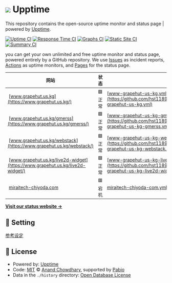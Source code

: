 # ![](assets/upptime-icon.svg) Upptime

This repository contains the open-source uptime monitor and status page | powered by [Upptime](https://github.com/upptime/upptime).

[![Uptime CI](https://github.com/hst1189/upptime/workflows/Uptime%20CI/badge.svg)](https://github.com/hst1189/upptime/actions?query=workflow%3A%22Uptime+CI%22)
[![Response Time CI](https://github.com/hst1189/upptime/workflows/Response%20Time%20CI/badge.svg)](https://github.com/hst1189/upptime/actions?query=workflow%3A%22Response+Time+CI%22)
[![Graphs CI](https://github.com/hst1189/upptime/workflows/Graphs%20CI/badge.svg)](https://github.com/hst1189/upptime/actions?query=workflow%3A%22Graphs+CI%22)
[![Static Site CI](https://github.com/hst1189/upptime/workflows/Static%20Site%20CI/badge.svg)](https://github.com/hst1189/upptime/actions?query=workflow%3A%22Static+Site+CI%22)
[![Summary CI](https://github.com/hst1189/upptime/workflows/Summary%20CI/badge.svg)](https://github.com/hst1189/upptime/actions?query=workflow%3A%22Summary+CI%22)

you can get your own unlimited and free uptime monitor and status page, powered entirely by a GitHub repository. We use [Issues](https://github.com/hst1189/upptime/issues) as incident reports, [Actions](https://github.com/hst1189/upptime/actions) as uptime monitors, and [Pages](https://hst1189.github.io/upptime) for the status page.

<!--start: status pages-->
<!-- This summary is generated by Upptime (https://github.com/upptime/upptime) -->
<!-- Do not edit this manually, your changes will be overwritten -->
<!-- prettier-ignore -->
| 网站 | 状态 | 记录 | 响应时间 | 正常运行率 |
| --- | ------ | ------- | ------------- | ------ |
| <img alt="" src="https://github.githubassets.com/favicons/favicon.svg" height="13"> [www.grapehut.us.kg](https://www.grapehut.us.kg/) | 🟩 正常 | [www-grapehut-us-kg.yml](https://github.com/hst1189/upptime/commits/HEAD/history/www-grapehut-us-kg.yml) | <details><summary><img alt="Response time graph" src="./graphs/www-grapehut-us-kg/response-time-week.png" height="20"> 2478ms</summary><br><a href="https://hst1189.github.io/upptime/history/www-grapehut-us-kg"><img alt="响应时间 2478" src="https://img.shields.io/endpoint?url=https%3A%2F%2Fraw.githubusercontent.com%2Fhst1189%2Fupptime%2FHEAD%2Fapi%2Fwww-grapehut-us-kg%2Fresponse-time.json"></a><br><a href="https://hst1189.github.io/upptime/history/www-grapehut-us-kg"><img alt="24-hour response time 2478" src="https://img.shields.io/endpoint?url=https%3A%2F%2Fraw.githubusercontent.com%2Fhst1189%2Fupptime%2FHEAD%2Fapi%2Fwww-grapehut-us-kg%2Fresponse-time-day.json"></a><br><a href="https://hst1189.github.io/upptime/history/www-grapehut-us-kg"><img alt="7-day response time 2478" src="https://img.shields.io/endpoint?url=https%3A%2F%2Fraw.githubusercontent.com%2Fhst1189%2Fupptime%2FHEAD%2Fapi%2Fwww-grapehut-us-kg%2Fresponse-time-week.json"></a><br><a href="https://hst1189.github.io/upptime/history/www-grapehut-us-kg"><img alt="30-day response time 2478" src="https://img.shields.io/endpoint?url=https%3A%2F%2Fraw.githubusercontent.com%2Fhst1189%2Fupptime%2FHEAD%2Fapi%2Fwww-grapehut-us-kg%2Fresponse-time-month.json"></a><br><a href="https://hst1189.github.io/upptime/history/www-grapehut-us-kg"><img alt="1-year response time 2478" src="https://img.shields.io/endpoint?url=https%3A%2F%2Fraw.githubusercontent.com%2Fhst1189%2Fupptime%2FHEAD%2Fapi%2Fwww-grapehut-us-kg%2Fresponse-time-year.json"></a></details> | <details><summary><a href="https://hst1189.github.io/upptime/history/www-grapehut-us-kg">100.00%</a></summary><a href="https://hst1189.github.io/upptime/history/www-grapehut-us-kg"><img alt="正常运行率 100.00%" src="https://img.shields.io/endpoint?url=https%3A%2F%2Fraw.githubusercontent.com%2Fhst1189%2Fupptime%2FHEAD%2Fapi%2Fwww-grapehut-us-kg%2Fuptime.json"></a><br><a href="https://hst1189.github.io/upptime/history/www-grapehut-us-kg"><img alt="24-hour uptime 100.00%" src="https://img.shields.io/endpoint?url=https%3A%2F%2Fraw.githubusercontent.com%2Fhst1189%2Fupptime%2FHEAD%2Fapi%2Fwww-grapehut-us-kg%2Fuptime-day.json"></a><br><a href="https://hst1189.github.io/upptime/history/www-grapehut-us-kg"><img alt="7-day uptime 100.00%" src="https://img.shields.io/endpoint?url=https%3A%2F%2Fraw.githubusercontent.com%2Fhst1189%2Fupptime%2FHEAD%2Fapi%2Fwww-grapehut-us-kg%2Fuptime-week.json"></a><br><a href="https://hst1189.github.io/upptime/history/www-grapehut-us-kg"><img alt="30-day uptime 100.00%" src="https://img.shields.io/endpoint?url=https%3A%2F%2Fraw.githubusercontent.com%2Fhst1189%2Fupptime%2FHEAD%2Fapi%2Fwww-grapehut-us-kg%2Fuptime-month.json"></a><br><a href="https://hst1189.github.io/upptime/history/www-grapehut-us-kg"><img alt="1-year uptime 100.00%" src="https://img.shields.io/endpoint?url=https%3A%2F%2Fraw.githubusercontent.com%2Fhst1189%2Fupptime%2FHEAD%2Fapi%2Fwww-grapehut-us-kg%2Fuptime-year.json"></a></details>
| <img alt="" src="https://github.githubassets.com/favicons/favicon.svg" height="13"> [www.grapehut.us.kg/gmerss](https://www.grapehut.us.kg/gmerss/) | 🟩 正常 | [www-grapehut-us-kg-gmerss.yml](https://github.com/hst1189/upptime/commits/HEAD/history/www-grapehut-us-kg-gmerss.yml) | <details><summary><img alt="Response time graph" src="./graphs/www-grapehut-us-kg-gmerss/response-time-week.png" height="20"> 89ms</summary><br><a href="https://hst1189.github.io/upptime/history/www-grapehut-us-kg-gmerss"><img alt="响应时间 89" src="https://img.shields.io/endpoint?url=https%3A%2F%2Fraw.githubusercontent.com%2Fhst1189%2Fupptime%2FHEAD%2Fapi%2Fwww-grapehut-us-kg-gmerss%2Fresponse-time.json"></a><br><a href="https://hst1189.github.io/upptime/history/www-grapehut-us-kg-gmerss"><img alt="24-hour response time 89" src="https://img.shields.io/endpoint?url=https%3A%2F%2Fraw.githubusercontent.com%2Fhst1189%2Fupptime%2FHEAD%2Fapi%2Fwww-grapehut-us-kg-gmerss%2Fresponse-time-day.json"></a><br><a href="https://hst1189.github.io/upptime/history/www-grapehut-us-kg-gmerss"><img alt="7-day response time 89" src="https://img.shields.io/endpoint?url=https%3A%2F%2Fraw.githubusercontent.com%2Fhst1189%2Fupptime%2FHEAD%2Fapi%2Fwww-grapehut-us-kg-gmerss%2Fresponse-time-week.json"></a><br><a href="https://hst1189.github.io/upptime/history/www-grapehut-us-kg-gmerss"><img alt="30-day response time 89" src="https://img.shields.io/endpoint?url=https%3A%2F%2Fraw.githubusercontent.com%2Fhst1189%2Fupptime%2FHEAD%2Fapi%2Fwww-grapehut-us-kg-gmerss%2Fresponse-time-month.json"></a><br><a href="https://hst1189.github.io/upptime/history/www-grapehut-us-kg-gmerss"><img alt="1-year response time 89" src="https://img.shields.io/endpoint?url=https%3A%2F%2Fraw.githubusercontent.com%2Fhst1189%2Fupptime%2FHEAD%2Fapi%2Fwww-grapehut-us-kg-gmerss%2Fresponse-time-year.json"></a></details> | <details><summary><a href="https://hst1189.github.io/upptime/history/www-grapehut-us-kg-gmerss">100.00%</a></summary><a href="https://hst1189.github.io/upptime/history/www-grapehut-us-kg-gmerss"><img alt="正常运行率 100.00%" src="https://img.shields.io/endpoint?url=https%3A%2F%2Fraw.githubusercontent.com%2Fhst1189%2Fupptime%2FHEAD%2Fapi%2Fwww-grapehut-us-kg-gmerss%2Fuptime.json"></a><br><a href="https://hst1189.github.io/upptime/history/www-grapehut-us-kg-gmerss"><img alt="24-hour uptime 100.00%" src="https://img.shields.io/endpoint?url=https%3A%2F%2Fraw.githubusercontent.com%2Fhst1189%2Fupptime%2FHEAD%2Fapi%2Fwww-grapehut-us-kg-gmerss%2Fuptime-day.json"></a><br><a href="https://hst1189.github.io/upptime/history/www-grapehut-us-kg-gmerss"><img alt="7-day uptime 100.00%" src="https://img.shields.io/endpoint?url=https%3A%2F%2Fraw.githubusercontent.com%2Fhst1189%2Fupptime%2FHEAD%2Fapi%2Fwww-grapehut-us-kg-gmerss%2Fuptime-week.json"></a><br><a href="https://hst1189.github.io/upptime/history/www-grapehut-us-kg-gmerss"><img alt="30-day uptime 100.00%" src="https://img.shields.io/endpoint?url=https%3A%2F%2Fraw.githubusercontent.com%2Fhst1189%2Fupptime%2FHEAD%2Fapi%2Fwww-grapehut-us-kg-gmerss%2Fuptime-month.json"></a><br><a href="https://hst1189.github.io/upptime/history/www-grapehut-us-kg-gmerss"><img alt="1-year uptime 100.00%" src="https://img.shields.io/endpoint?url=https%3A%2F%2Fraw.githubusercontent.com%2Fhst1189%2Fupptime%2FHEAD%2Fapi%2Fwww-grapehut-us-kg-gmerss%2Fuptime-year.json"></a></details>
| <img alt="" src="https://github.githubassets.com/favicons/favicon.svg" height="13"> [www.grapehut.us.kg/webstack](https://www.grapehut.us.kg/webstack/) | 🟩 正常 | [www-grapehut-us-kg-webstack.yml](https://github.com/hst1189/upptime/commits/HEAD/history/www-grapehut-us-kg-webstack.yml) | <details><summary><img alt="Response time graph" src="./graphs/www-grapehut-us-kg-webstack/response-time-week.png" height="20"> 95ms</summary><br><a href="https://hst1189.github.io/upptime/history/www-grapehut-us-kg-webstack"><img alt="响应时间 95" src="https://img.shields.io/endpoint?url=https%3A%2F%2Fraw.githubusercontent.com%2Fhst1189%2Fupptime%2FHEAD%2Fapi%2Fwww-grapehut-us-kg-webstack%2Fresponse-time.json"></a><br><a href="https://hst1189.github.io/upptime/history/www-grapehut-us-kg-webstack"><img alt="24-hour response time 95" src="https://img.shields.io/endpoint?url=https%3A%2F%2Fraw.githubusercontent.com%2Fhst1189%2Fupptime%2FHEAD%2Fapi%2Fwww-grapehut-us-kg-webstack%2Fresponse-time-day.json"></a><br><a href="https://hst1189.github.io/upptime/history/www-grapehut-us-kg-webstack"><img alt="7-day response time 95" src="https://img.shields.io/endpoint?url=https%3A%2F%2Fraw.githubusercontent.com%2Fhst1189%2Fupptime%2FHEAD%2Fapi%2Fwww-grapehut-us-kg-webstack%2Fresponse-time-week.json"></a><br><a href="https://hst1189.github.io/upptime/history/www-grapehut-us-kg-webstack"><img alt="30-day response time 95" src="https://img.shields.io/endpoint?url=https%3A%2F%2Fraw.githubusercontent.com%2Fhst1189%2Fupptime%2FHEAD%2Fapi%2Fwww-grapehut-us-kg-webstack%2Fresponse-time-month.json"></a><br><a href="https://hst1189.github.io/upptime/history/www-grapehut-us-kg-webstack"><img alt="1-year response time 95" src="https://img.shields.io/endpoint?url=https%3A%2F%2Fraw.githubusercontent.com%2Fhst1189%2Fupptime%2FHEAD%2Fapi%2Fwww-grapehut-us-kg-webstack%2Fresponse-time-year.json"></a></details> | <details><summary><a href="https://hst1189.github.io/upptime/history/www-grapehut-us-kg-webstack">100.00%</a></summary><a href="https://hst1189.github.io/upptime/history/www-grapehut-us-kg-webstack"><img alt="正常运行率 100.00%" src="https://img.shields.io/endpoint?url=https%3A%2F%2Fraw.githubusercontent.com%2Fhst1189%2Fupptime%2FHEAD%2Fapi%2Fwww-grapehut-us-kg-webstack%2Fuptime.json"></a><br><a href="https://hst1189.github.io/upptime/history/www-grapehut-us-kg-webstack"><img alt="24-hour uptime 100.00%" src="https://img.shields.io/endpoint?url=https%3A%2F%2Fraw.githubusercontent.com%2Fhst1189%2Fupptime%2FHEAD%2Fapi%2Fwww-grapehut-us-kg-webstack%2Fuptime-day.json"></a><br><a href="https://hst1189.github.io/upptime/history/www-grapehut-us-kg-webstack"><img alt="7-day uptime 100.00%" src="https://img.shields.io/endpoint?url=https%3A%2F%2Fraw.githubusercontent.com%2Fhst1189%2Fupptime%2FHEAD%2Fapi%2Fwww-grapehut-us-kg-webstack%2Fuptime-week.json"></a><br><a href="https://hst1189.github.io/upptime/history/www-grapehut-us-kg-webstack"><img alt="30-day uptime 100.00%" src="https://img.shields.io/endpoint?url=https%3A%2F%2Fraw.githubusercontent.com%2Fhst1189%2Fupptime%2FHEAD%2Fapi%2Fwww-grapehut-us-kg-webstack%2Fuptime-month.json"></a><br><a href="https://hst1189.github.io/upptime/history/www-grapehut-us-kg-webstack"><img alt="1-year uptime 100.00%" src="https://img.shields.io/endpoint?url=https%3A%2F%2Fraw.githubusercontent.com%2Fhst1189%2Fupptime%2FHEAD%2Fapi%2Fwww-grapehut-us-kg-webstack%2Fuptime-year.json"></a></details>
| <img alt="" src="https://www.grapehut.us.kg/live2d-widget/avatar.png" height="13"> [www.grapehut.us.kg/live2d-widget](https://www.grapehut.us.kg/live2d-widget/) | 🟩 正常 | [www-grapehut-us-kg-live2d-widget.yml](https://github.com/hst1189/upptime/commits/HEAD/history/www-grapehut-us-kg-live2d-widget.yml) | <details><summary><img alt="Response time graph" src="./graphs/www-grapehut-us-kg-live2d-widget/response-time-week.png" height="20"> 81ms</summary><br><a href="https://hst1189.github.io/upptime/history/www-grapehut-us-kg-live2d-widget"><img alt="响应时间 81" src="https://img.shields.io/endpoint?url=https%3A%2F%2Fraw.githubusercontent.com%2Fhst1189%2Fupptime%2FHEAD%2Fapi%2Fwww-grapehut-us-kg-live2d-widget%2Fresponse-time.json"></a><br><a href="https://hst1189.github.io/upptime/history/www-grapehut-us-kg-live2d-widget"><img alt="24-hour response time 81" src="https://img.shields.io/endpoint?url=https%3A%2F%2Fraw.githubusercontent.com%2Fhst1189%2Fupptime%2FHEAD%2Fapi%2Fwww-grapehut-us-kg-live2d-widget%2Fresponse-time-day.json"></a><br><a href="https://hst1189.github.io/upptime/history/www-grapehut-us-kg-live2d-widget"><img alt="7-day response time 81" src="https://img.shields.io/endpoint?url=https%3A%2F%2Fraw.githubusercontent.com%2Fhst1189%2Fupptime%2FHEAD%2Fapi%2Fwww-grapehut-us-kg-live2d-widget%2Fresponse-time-week.json"></a><br><a href="https://hst1189.github.io/upptime/history/www-grapehut-us-kg-live2d-widget"><img alt="30-day response time 81" src="https://img.shields.io/endpoint?url=https%3A%2F%2Fraw.githubusercontent.com%2Fhst1189%2Fupptime%2FHEAD%2Fapi%2Fwww-grapehut-us-kg-live2d-widget%2Fresponse-time-month.json"></a><br><a href="https://hst1189.github.io/upptime/history/www-grapehut-us-kg-live2d-widget"><img alt="1-year response time 81" src="https://img.shields.io/endpoint?url=https%3A%2F%2Fraw.githubusercontent.com%2Fhst1189%2Fupptime%2FHEAD%2Fapi%2Fwww-grapehut-us-kg-live2d-widget%2Fresponse-time-year.json"></a></details> | <details><summary><a href="https://hst1189.github.io/upptime/history/www-grapehut-us-kg-live2d-widget">100.00%</a></summary><a href="https://hst1189.github.io/upptime/history/www-grapehut-us-kg-live2d-widget"><img alt="正常运行率 100.00%" src="https://img.shields.io/endpoint?url=https%3A%2F%2Fraw.githubusercontent.com%2Fhst1189%2Fupptime%2FHEAD%2Fapi%2Fwww-grapehut-us-kg-live2d-widget%2Fuptime.json"></a><br><a href="https://hst1189.github.io/upptime/history/www-grapehut-us-kg-live2d-widget"><img alt="24-hour uptime 100.00%" src="https://img.shields.io/endpoint?url=https%3A%2F%2Fraw.githubusercontent.com%2Fhst1189%2Fupptime%2FHEAD%2Fapi%2Fwww-grapehut-us-kg-live2d-widget%2Fuptime-day.json"></a><br><a href="https://hst1189.github.io/upptime/history/www-grapehut-us-kg-live2d-widget"><img alt="7-day uptime 100.00%" src="https://img.shields.io/endpoint?url=https%3A%2F%2Fraw.githubusercontent.com%2Fhst1189%2Fupptime%2FHEAD%2Fapi%2Fwww-grapehut-us-kg-live2d-widget%2Fuptime-week.json"></a><br><a href="https://hst1189.github.io/upptime/history/www-grapehut-us-kg-live2d-widget"><img alt="30-day uptime 100.00%" src="https://img.shields.io/endpoint?url=https%3A%2F%2Fraw.githubusercontent.com%2Fhst1189%2Fupptime%2FHEAD%2Fapi%2Fwww-grapehut-us-kg-live2d-widget%2Fuptime-month.json"></a><br><a href="https://hst1189.github.io/upptime/history/www-grapehut-us-kg-live2d-widget"><img alt="1-year uptime 100.00%" src="https://img.shields.io/endpoint?url=https%3A%2F%2Fraw.githubusercontent.com%2Fhst1189%2Fupptime%2FHEAD%2Fapi%2Fwww-grapehut-us-kg-live2d-widget%2Fuptime-year.json"></a></details>
| <img alt="" src="https://miraitech-chiyoda.com/img/favicon.ico" height="13"> [miraitech-chiyoda.com](https://miraitech-chiyoda.com/) | 🟥 宕机 | [miraitech-chiyoda-com.yml](https://github.com/hst1189/upptime/commits/HEAD/history/miraitech-chiyoda-com.yml) | <details><summary><img alt="Response time graph" src="./graphs/miraitech-chiyoda-com/response-time-week.png" height="20"> 0ms</summary><br><a href="https://hst1189.github.io/upptime/history/miraitech-chiyoda-com"><img alt="响应时间 0" src="https://img.shields.io/endpoint?url=https%3A%2F%2Fraw.githubusercontent.com%2Fhst1189%2Fupptime%2FHEAD%2Fapi%2Fmiraitech-chiyoda-com%2Fresponse-time.json"></a><br><a href="https://hst1189.github.io/upptime/history/miraitech-chiyoda-com"><img alt="24-hour response time 0" src="https://img.shields.io/endpoint?url=https%3A%2F%2Fraw.githubusercontent.com%2Fhst1189%2Fupptime%2FHEAD%2Fapi%2Fmiraitech-chiyoda-com%2Fresponse-time-day.json"></a><br><a href="https://hst1189.github.io/upptime/history/miraitech-chiyoda-com"><img alt="7-day response time 0" src="https://img.shields.io/endpoint?url=https%3A%2F%2Fraw.githubusercontent.com%2Fhst1189%2Fupptime%2FHEAD%2Fapi%2Fmiraitech-chiyoda-com%2Fresponse-time-week.json"></a><br><a href="https://hst1189.github.io/upptime/history/miraitech-chiyoda-com"><img alt="30-day response time 0" src="https://img.shields.io/endpoint?url=https%3A%2F%2Fraw.githubusercontent.com%2Fhst1189%2Fupptime%2FHEAD%2Fapi%2Fmiraitech-chiyoda-com%2Fresponse-time-month.json"></a><br><a href="https://hst1189.github.io/upptime/history/miraitech-chiyoda-com"><img alt="1-year response time 0" src="https://img.shields.io/endpoint?url=https%3A%2F%2Fraw.githubusercontent.com%2Fhst1189%2Fupptime%2FHEAD%2Fapi%2Fmiraitech-chiyoda-com%2Fresponse-time-year.json"></a></details> | <details><summary><a href="https://hst1189.github.io/upptime/history/miraitech-chiyoda-com">0.00%</a></summary><a href="https://hst1189.github.io/upptime/history/miraitech-chiyoda-com"><img alt="正常运行率 0.00%" src="https://img.shields.io/endpoint?url=https%3A%2F%2Fraw.githubusercontent.com%2Fhst1189%2Fupptime%2FHEAD%2Fapi%2Fmiraitech-chiyoda-com%2Fuptime.json"></a><br><a href="https://hst1189.github.io/upptime/history/miraitech-chiyoda-com"><img alt="24-hour uptime 0.00%" src="https://img.shields.io/endpoint?url=https%3A%2F%2Fraw.githubusercontent.com%2Fhst1189%2Fupptime%2FHEAD%2Fapi%2Fmiraitech-chiyoda-com%2Fuptime-day.json"></a><br><a href="https://hst1189.github.io/upptime/history/miraitech-chiyoda-com"><img alt="7-day uptime 0.00%" src="https://img.shields.io/endpoint?url=https%3A%2F%2Fraw.githubusercontent.com%2Fhst1189%2Fupptime%2FHEAD%2Fapi%2Fmiraitech-chiyoda-com%2Fuptime-week.json"></a><br><a href="https://hst1189.github.io/upptime/history/miraitech-chiyoda-com"><img alt="30-day uptime 0.00%" src="https://img.shields.io/endpoint?url=https%3A%2F%2Fraw.githubusercontent.com%2Fhst1189%2Fupptime%2FHEAD%2Fapi%2Fmiraitech-chiyoda-com%2Fuptime-month.json"></a><br><a href="https://hst1189.github.io/upptime/history/miraitech-chiyoda-com"><img alt="1-year uptime 0.00%" src="https://img.shields.io/endpoint?url=https%3A%2F%2Fraw.githubusercontent.com%2Fhst1189%2Fupptime%2FHEAD%2Fapi%2Fmiraitech-chiyoda-com%2Fuptime-year.json"></a></details>

<!--end: status pages-->

[**Visit our status website →**](https://hst1189.github.io/upptime)

## 📄 Setting

[参考设定](Setting.md)

## 📄 License

- Powered by: [Upptime](https://github.com/upptime/upptime)
- Code: [MIT](./LICENSE) © [Anand Chowdhary](https://anandchowdhary.com), supported by [Pabio](https://pabio.com)
- Data in the `./history` directory: [Open Database License](https://opendatacommons.org/licenses/odbl/1-0/)
